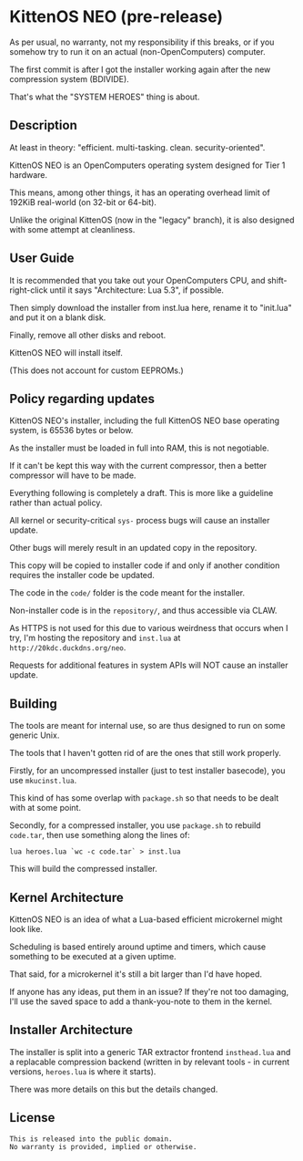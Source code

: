 # KittenOS NEO (pre-release)

As per usual, no warranty, not my responsibility if this breaks, or if you somehow try to run it on an actual (non-OpenComputers) computer.

The first commit is after I got the installer working again after the new compression system (BDIVIDE).

That's what the "SYSTEM HEROES" thing is about.

## Description

At least in theory: "efficient. multi-tasking. clean. security-oriented".

KittenOS NEO is an OpenComputers operating system designed for Tier 1 hardware.

This means, among other things, it has an operating overhead limit of 192KiB real-world (on 32-bit or 64-bit).

Unlike the original KittenOS (now in the "legacy" branch), it is also designed with some attempt at cleanliness.

## User Guide

It is recommended that you take out your OpenComputers CPU, and shift-right-click until it says "Architecture: Lua 5.3", if possible.

Then simply download the installer from inst.lua here, rename it to "init.lua" and put it on a blank disk.

Finally, remove all other disks and reboot.

KittenOS NEO will install itself.

(This does not account for custom EEPROMs.)

## Policy regarding updates

KittenOS NEO's installer, including the full KittenOS NEO base operating system, is 65536 bytes or below.

As the installer must be loaded in full into RAM, this is not negotiable.

If it can't be kept this way with the current compressor, then a better compressor will have to be made.

Everything following is completely a draft. This is more like a guideline rather than actual policy.

All kernel or security-critical `sys-` process bugs will cause an installer update.

Other bugs will merely result in an updated copy in the repository.

This copy will be copied to installer code if and only if another condition requires the installer code be updated.

The code in the `code/` folder is the code meant for the installer.

Non-installer code is in the `repository/`, and thus accessible via CLAW.

As HTTPS is not used for this due to various weirdness that occurs when I try, I'm hosting the repository and `inst.lua` at `http://20kdc.duckdns.org/neo`.

Requests for additional features in system APIs will NOT cause an installer update.

## Building

The tools are meant for internal use, so are thus designed to run on some generic Unix.

The tools that I haven't gotten rid of are the ones that still work properly.

Firstly, for an uncompressed installer (just to test installer basecode), you use `mkucinst.lua`.

This kind of has some overlap with `package.sh` so that needs to be dealt with at some point.

Secondly, for a compressed installer, you use `package.sh` to rebuild `code.tar`, then use something along the lines of:

    lua heroes.lua `wc -c code.tar` > inst.lua

This will build the compressed installer.

## Kernel Architecture

KittenOS NEO is an idea of what a Lua-based efficient microkernel might look like.

Scheduling is based entirely around uptime and timers,
 which cause something to be executed at a given uptime.

That said, for a microkernel it's still a bit larger than I'd have hoped.

If anyone has any ideas, put them in an issue? If they're not too damaging, I'll use the saved space to add a thank-you-note to them in the kernel.

## Installer Architecture

The installer is split into a generic TAR extractor frontend `insthead.lua` and a replacable compression backend (written in by relevant tools - in current versions, `heroes.lua` is where it starts).

There was more details on this but the details changed.

## License

    This is released into the public domain.
    No warranty is provided, implied or otherwise.


